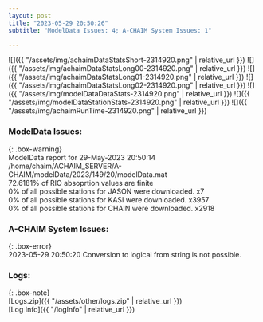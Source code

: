 ```yaml
---
layout: post
title: "2023-05-29 20:50:26"
subtitle: "ModelData Issues: 4; A-CHAIM System Issues: 1"

---
```


![]({{ "/assets/img/achaimDataStatsShort-2314920.png" | relative_url }})
![]({{ "/assets/img/achaimDataStatsLong00-2314920.png" | relative_url }})
![]({{ "/assets/img/achaimDataStatsLong01-2314920.png" | relative_url }})
![]({{ "/assets/img/achaimDataStatsLong02-2314920.png" | relative_url }})
![]({{ "/assets/img/modelDataDataStats-2314920.png" | relative_url }})
![]({{ "/assets/img/modelDataStationStats-2314920.png" | relative_url }})
![]({{ "/assets/img/achaimRunTime-2314920.png" | relative_url }})


### ModelData Issues:  
  
{: .box-warning}  
 ModelData report for 29-May-2023 20:50:14   
 /home/chaim/ACHAIM_SERVER/A-CHAIM/modelData/2023/149/20/modelData.mat   
 72.6181% of RIO absoprtion values are finite   
 0% of all possible stations for JASON were downloaded. x7   
 0% of all possible stations for KASI were downloaded. x3957   
 0% of all possible stations for CHAIN were downloaded. x2918   
  
### A-CHAIM System Issues:  
  
{: .box-error}  
2023-05-29 20:50:20 Conversion to logical from string is not possible.  

### Logs:  
  
{: .box-note}  
[Logs.zip]({{ "/assets/other/logs.zip" | relative_url }})  
[Log Info]({{ "/logInfo" | relative_url }})  
